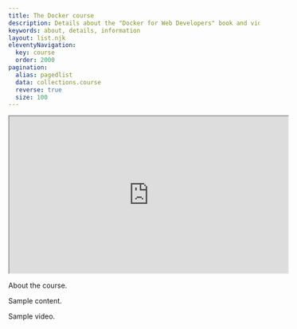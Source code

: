 ```yaml
---
title: The Docker course
description: Details about the "Docker for Web Developers" book and video course.
keywords: about, details, information
layout: list.njk
eleventyNavigation:
  key: course
  order: 2000
pagination:
  alias: pagedlist
  data: collections.course
  reverse: true
  size: 100
---
```


<div class="video"><div>
<iframe width="560" height="315" src="https://www.youtube.com/embed/videoseries?list=PLjpnFshmVzHZV_H5GslyUrV4Kr8R2hsxl" allow="accelerometer; encrypted-media; gyroscope; picture-in-picture" allowfullscreen></iframe>
</div></div>

About the course.

Sample content.

Sample video.
